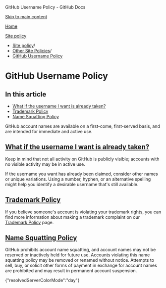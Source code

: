 GitHub Username Policy - GitHub Docs

[Skip to main content](#main-content)

[Home](/zh)

[Site policy](/zh/site-policy)

* [Site policy](/zh/site-policy)/
* [Other Site Policies](/zh/site-policy/other-site-policies)/
* [GitHub Username Policy](/zh/site-policy/other-site-policies/github-username-policy)

GitHub Username Policy
==========

In this article
----------

* [What if the username I want is already taken?](#what-if-the-username-i-want-is-already-taken)
* [Trademark Policy](#trademark-policy)
* [Name Squatting Policy](#name-squatting-policy)

GitHub account names are available on a first-come, first-served basis, and are intended for immediate and active use.

[What if the username I want is already taken?](#what-if-the-username-i-want-is-already-taken)
----------

Keep in mind that not all activity on GitHub is publicly visible; accounts with no visible activity may be in active use.

If the username you want has already been claimed, consider other names or unique variations. Using a number, hyphen, or an alternative spelling might help you identify a desirable username that's still available.

[Trademark Policy](#trademark-policy)
----------

If you believe someone's account is violating your trademark rights, you can find more information about making a trademark complaint on our [Trademark Policy](/zh/site-policy/content-removal-policies/github-trademark-policy) page.

[Name Squatting Policy](#name-squatting-policy)
----------

GitHub prohibits account name squatting, and account names may not be reserved or inactively held for future use. Accounts violating this name squatting policy may be removed or renamed without notice. Attempts to sell, buy, or solicit other forms of payment in exchange for account names are prohibited and may result in permanent account suspension.

{"resolvedServerColorMode":"day"}
